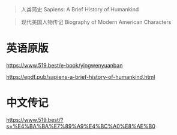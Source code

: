>人类简史 Sapiens: A Brief History of Humankind

>现代美国人物传记 Biography of Modern American Characters

# 英语原版
https://www.519.best/e-book/yingwenyuanban

https://epdf.pub/sapiens-a-brief-history-of-humankind.html

# 中文传记
https://www.519.best/?s=%E4%BA%BA%E7%89%A9%E4%BC%A0%E8%AE%B0


